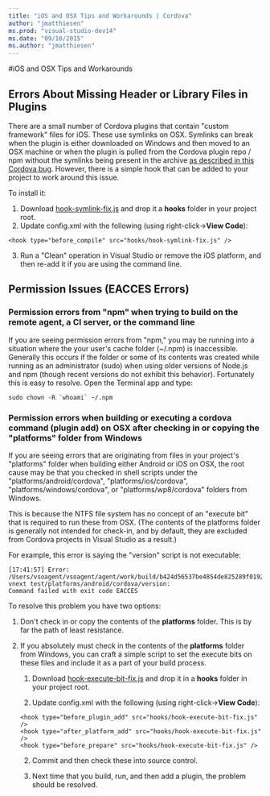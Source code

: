 ```yaml
---
title: "iOS and OSX Tips and Workarounds | Cordova"
author: "jmatthiesen"
ms.prod: "visual-studio-dev14"
ms.date: "09/10/2015"
ms.author: "jmatthiesen"
---
```


#iOS and OSX Tips and Workarounds

<a name="symlink"></a>
## Errors About Missing Header or Library Files in Plugins

There are a small number of Cordova plugins that contain "custom framework" files for iOS. These use symlinks on OSX. Symlinks can break when the plugin is either downloaded on Windows and then moved to an OSX machine or when the plugin is pulled from the Cordova plugin repo / npm without the symlinks being present in the archive [as described in this Cordova bug](https://issues.apache.org/jira/browse/CB-6092). However, there is a simple hook that can be added to your project to work around this issue.

To install it:

1. Download [hook-symlink-fix.js](https://github.com/Microsoft/cordova-docs/tree/master/articles/tips-and-workarounds/ios/ios-plugin-symlink-fix) and drop it a **hooks** folder in your project root.
2. Update config.xml with the following (using right-click->**View Code**):

  ```
  <hook type="before_compile" src="hooks/hook-symlink-fix.js" />
  ```

3. Run a "Clean" operation in Visual Studio or remove the iOS platform, and then re-add it if you are using the command line.

## Permission Issues (EACCES Errors)
<a name="npm-cache"></a>
### Permission errors from "npm" when trying to build on the remote agent, a CI server, or the command line
If you are seeing permission errors from "npm," you may be running into a situation where the your user's cache folder (~/.npm) is inaccessible. Generally this occurs if the folder or some of its contents was created while running as an administrator (sudo) when using older versions of Node.js and npm (though recent versions do not exhibit this behavior). Fortunately this is easy to resolve. Open the Terminal app and type:

```
sudo chown -R `whoami` ~/.npm
```

<a name="osx-set-execute"></a>

### Permission errors when building or executing a cordova command (plugin add) on OSX after checking in or copying the "platforms" folder from Windows

If you are seeing errors that are originating from files in your project's "platforms" folder when building either Android or iOS on OSX, the root cause may be that you checked in shell scripts under the "platforms/android/cordova", "platforms/ios/cordova", "platforms/windows/cordova", or "platforms/wp8/cordova" folders from Windows.

This is because the NTFS file system has no concept of an "execute bit" that is required to run these from OSX. (The contents of the platforms folder is generally not intended for check-in, and by default, they are excluded from Cordova projects in Visual Studio as a result.)

For example, this error is saying the "version" script is not executable:

```
[17:41:57] Error:
/Users/vsoagent/vsoagent/agent/work/build/b424d56537be4854de825289f019285698609afddf826d5d1a185eb60b806e47/repo/tfs-vnext test/platforms/android/cordova/version:
Command failed with exit code EACCES
```

To resolve this problem you have two options:

1.  Don't check in or copy the contents of the **platforms** folder. This is by far the path of least resistance.

2.  If you absolutely must check in the contents of the **platforms** folder from Windows, you can craft a simple script to set the execute bits on these files and include it as a part of your build process.
	1. Download [hook-execute-bit-fix.js](https://github.com/Microsoft/cordova-docs/tree/master/articles/tips-and-workarounds/ios/osx-set-execute) and drop it in a **hooks** folder in your project root.

	2. Update config.xml with the following (using right-click->**View Code**):

	  ```
	  <hook type="before_plugin_add" src="hooks/hook-execute-bit-fix.js" />
	  <hook type="after_platform_add" src="hooks/hook-execute-bit-fix.js" />
	  <hook type="before_prepare" src="hooks/hook-execute-bit-fix.js" />
	  ```

	2. Commit and then check these into source control.

	3. Next time that you build, run, and then add a plugin, the problem should be resolved.
